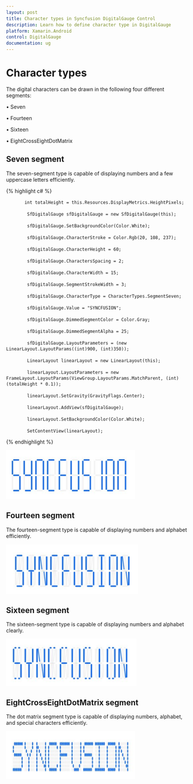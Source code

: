 ```yaml
---
layout: post
title: Character types in Syncfusion DigitalGauge Control
description: Learn how to define character type in DigitalGauge
platform: Xamarin.Android
control: DigitalGauge
documentation: ug
---
```


# Character types

The digital characters can be drawn in the following four different segments:

•	Seven

•	Fourteen

•	Sixteen

•	EightCrossEightDotMatrix

## Seven segment

The seven-segment type is capable of displaying numbers and a few uppercase letters efficiently.

{% highlight c# %}

           int totalHeight = this.Resources.DisplayMetrics.HeightPixels;

            SfDigitalGauge sfDigitalGauge = new SfDigitalGauge(this);

            sfDigitalGauge.SetBackgroundColor(Color.White);

            sfDigitalGauge.CharacterStroke = Color.Rgb(20, 108, 237);

            sfDigitalGauge.CharacterHeight = 60;

            sfDigitalGauge.CharactersSpacing = 2;

            sfDigitalGauge.CharacterWidth = 15;

            sfDigitalGauge.SegmentStrokeWidth = 3;

            sfDigitalGauge.CharacterType = CharacterTypes.SegmentSeven;

            sfDigitalGauge.Value = "SYNCFUSION";

            sfDigitalGauge.DimmedSegmentColor = Color.Gray;

            sfDigitalGauge.DimmedSegmentAlpha = 25;

            sfDigitalGauge.LayoutParameters = (new LinearLayout.LayoutParams((int)900, (int)350));

            LinearLayout linearLayout = new LinearLayout(this);

            linearLayout.LayoutParameters = new FrameLayout.LayoutParams(ViewGroup.LayoutParams.MatchParent, (int)(totalHeight * 0.1));

            linearLayout.SetGravity(GravityFlags.Center);

            linearLayout.AddView(sfDigitalGauge);

            linearLayout.SetBackgroundColor(Color.White);

            SetContentView(linearLayout);

{% endhighlight %}

![SevenSegment character type image](Character-Types_images/Character-Types_img1.png)

## Fourteen segment

The fourteen-segment type is capable of displaying numbers and alphabet efficiently.

![Fourteen segment character type image](Character-Types_images/Character-Types_img2.png)

## Sixteen segment

The sixteen-segment type is capable of displaying numbers and alphabet clearly.

![Sixteen segment character type image](Character-Types_images/Character-Types_img3.png)

## EightCrossEightDotMatrix segment

The dot matrix segment type is capable of displaying numbers, alphabet, and special characters efficiently.

![EightCrossEightDotMatrix segment character type image](Character-Types_images/Character-Types_img4.png)